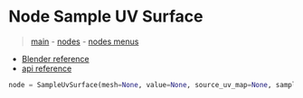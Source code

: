 # Node Sample UV Surface

> [main](../structure.md) - [nodes](nodes.md) - [nodes menus](nodes_menus.md)

- [Blender reference](https://docs.blender.org/manual/en/latest/modeling/geometry_nodes/mesh/sample_uv_surface.html)
 - [api reference]({node.blender_python_ref})

```python
node = SampleUvSurface(mesh=None, value=None, source_uv_map=None, sample_uv=None, data_type='FLOAT')```
